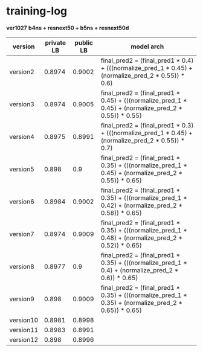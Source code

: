 # training-log

**ver1027** **b4ns + resnext50 + b5ns + resnext50d**

| version   | private LB | public LB | model arch                                                   |
| --------- | ---------- | --------- | ------------------------------------------------------------ |
| version2  | 0.8974     | 0.9002    | final_pred2 = (final_pred1 * 0.4) + (((normalize_pred_1 * 0.45) + (normalize_pred_2 * 0.55)) * 0.6) |
| version3  | 0.8974     | 0.9005    | final_pred2 = (final_pred1 * 0.45) + (((normalize_pred_1 * 0.45) + (normalize_pred_2 * 0.55)) * 0.55) |
| version4  | 0.8975     | 0.8991    | final_pred2 = (final_pred1 * 0.3) + (((normalize_pred_1 * 0.45) + (normalize_pred_2 * 0.55)) * 0.7) |
| version5  | 0.898      | 0.9       | final_pred2 = (final_pred1 * 0.35) + (((normalize_pred_1 * 0.45) + (normalize_pred_2 * 0.55)) * 0.65) |
| version6  | 0.8984     | 0.9002    | final_pred2 = (final_pred1 * 0.35) + (((normalize_pred_1 * 0.42) + (normalize_pred_2 * 0.58)) * 0.65) |
| version7  | 0.8974     | 0.9009    | final_pred2 = (final_pred1 * 0.35) + (((normalize_pred_1 * 0.48) + (normalize_pred_2 * 0.52)) * 0.65) |
| version8  | 0.8977     | 0.9       | final_pred2 = (final_pred1 * 0.35) + (((normalize_pred_1 * 0.4) + (normalize_pred_2 * 0.6)) * 0.65) |
| version9  | 0.898      | 0.9009    | final_pred2 = (final_pred1 * 0.35) + (((normalize_pred_1 * 0.35) + (normalize_pred_2 * 0.65)) * 0.65) |
| version10 | 0.8981     | 0.8998    |                                                              |
| version11 | 0.8983     | 0.8991    |                                                              |
| version12 | 0.898      | 0.8996    |                                                              |



